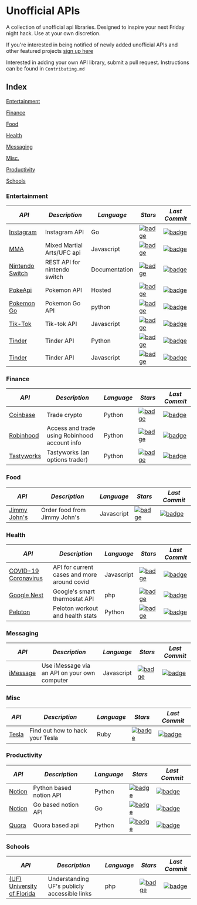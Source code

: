 # Unofficial APIs
A collection of unofficial api libraries. Designed to inspire your next Friday night hack. Use at your own discretion. 

If you're interested in being notified of newly added unofficial APIs and other featured projects [sign up here](https://forms.gle/e8nCivpTBNftNtgGA)

Interested in adding your own API library, submit a pull request. Instructions can be found in `Contributing.md`


## Index
[Entertainment](#entertainment)

[Finance](#finance)

[Food](#food)

[Health](#health)

[Messaging](#messaging)

[Misc.](#misc)

[Productivity](#productivity)

[Schools](#schools)

### Entertainment
*API* | *Description* | *Language* | *Stars* | *Last Commit*
--- | --- | --- | --- | ---
[Instagram](https://github.com/ahmdrz/goinsta) | Instagram API | Go | [![badge](https://img.shields.io/github/stars/ahmdrz/goinsta.svg?style=social&label=Star&maxAge=2592000)](https://github.com/ahmdrz/goinsta/stargazers) | [![badge](https://img.shields.io/github/last-commit/ahmdrz/goinsta.svg)](https://github.com/ahmdrz/goinsta)
[MMA](https://github.com/valish/mma-api) | Mixed Martial Arts/UFC api | Javascript | [![badge](https://img.shields.io/github/stars/valish/mma-api.svg?style=social&label=Star&maxAge=2592000)](https://github.com/valish/mma-api/stargazers) | [![badge](https://img.shields.io/github/last-commit/valish/mma-api.svg)](https://github.com/valish/mma-api)
[Nintendo Switch](https://github.com/ZekeSnider/NintendoSwitchRESTAPI) | REST API for nintendo switch | Documentation | [![badge](https://img.shields.io/github/stars/ZekeSnider/NintendoSwitchRESTAPI.svg?style=social&label=Star&maxAge=2592000)](https://github.com/ZekeSnider/NintendoSwitchRESTAPI/stargazers) | [![badge](https://img.shields.io/github/last-commit/ZekeSnider/NintendoSwitchRESTAPI.svg)](https://github.com/ZekeSnider/NintendoSwitchRESTAPI) 
[PokeApi](https://github.com/PokeAPI/pokeapi) | Pokemon API | Hosted | [![badge](https://img.shields.io/github/stars/PokeAPI/pokeapi.svg?style=social&label=Star&maxAge=2592000)](https://github.com/PokeAPI/pokeapi/stargazers) | [![badge](https://img.shields.io/github/last-commit/PokeAPI/pokeapi.svg)](https://github.com/PokeAPI/pokeapi)
[Pokemon Go](https://github.com/pogodevorg/pgoapi) | Pokemon Go API | python | [![badge](https://img.shields.io/github/stars/pogodevorg/pgoapi.svg?style=social&label=Star&maxAge=2592000)](https://github.com/pogodevorg/pgoapi/stargazers) | [![badge](https://img.shields.io/github/last-commit/pogodevorg/pgoapi.svg)](https://github.com/pogodevorg/pgoapi)
[Tik-Tok](https://github.com/szdc/tiktok-api) | Tik-tok API | Javascript | [![badge](https://img.shields.io/github/stars/szdc/tiktok-api.svg?style=social&label=Star&maxAge=2592000)](https://github.com/szdc/tiktok-api/stargazers) | [![badge](https://img.shields.io/github/last-commit/szdc/tiktok-api.svg)](https://github.com/szdc/tiktok-api)
[Tinder](https://github.com/fbessez/Tinder) | Tinder API | Python | [![badge](https://img.shields.io/github/stars/fbessez/Tinder.svg?style=social&label=Star&maxAge=2592000)](https://github.com/fbessez/Tinder/stargazers) | [![badge](https://img.shields.io/github/last-commit/fbessez/Tinder.svg)](https://github.com/fbessez/Tinder)
[Tinder](https://github.com/alkawryk/tinderjs) | Tinder API | Javascript | [![badge](https://img.shields.io/github/stars/alkawryk/tinderjs.svg?style=social&label=Star&maxAge=2592000)](https://github.com/alkawryk/tinderjs/stargazers) | [![badge](https://img.shields.io/github/last-commit/alkawryk/tinderjs.svg)](https://github.com/alkawryk/tinderjs)

### Finance

*API* | *Description* | *Language* | *Stars* | *Last Commit*
--- | --- | --- | --- | ---
[Coinbase](https://github.com/danpaquin/coinbasepro-python) | Trade crypto | Python | [![badge](https://img.shields.io/github/stars/danpaquin/coinbasepro-python.svg?style=social&label=Star&maxAge=2592000)](https://github.com/danpaquin/coinbasepro-python/stargazers) | [![badge](https://img.shields.io/github/last-commit/danpaquin/coinbasepro-python.svg)](https://github.com/danpaquin/coinbasepro-python) 
[Robinhood](https://github.com/robinhood-unofficial/pyrh) | Access and trade using Robinhood account info | Python | [![badge](https://img.shields.io/github/stars/robinhood-unofficial/pyrh.svg?style=social&label=Star&maxAge=2592000)](https://github.com/robinhood-unofficial/pyrh/stargazers) | [![badge](https://img.shields.io/github/last-commit/robinhood-unofficial/pyrh.svg)](https://github.com/robinhood-unofficial/pyrh)
[Tastyworks](https://github.com/boyan-soubachov/tastyworks_api) | Tastyworks (an options trader) | Python | [![badge](https://img.shields.io/github/stars/boyan-soubachov/tastyworks_api.svg?style=social&label=Star&maxAge=2592000)](https://github.com/boyan-soubachov/tastyworks_api/stargazers) | [![badge](https://img.shields.io/github/last-commit/boyan-soubachov/tastyworks_api.svg)](https://github.com/boyan-soubachov/tastyworks_api)

### Food

*API* | *Description* | *Language* | *Stars* | *Last Commit*
--- | --- | --- | --- | ---
[Jimmy John's](https://github.com/mmahler2/JimmyJohns) | Order food from Jimmy John's | Javascript | [![badge](https://img.shields.io/github/stars/mmahler2/JimmyJohns.svg?style=social&label=Star&maxAge=2592000)](https://github.com/mmahler2/JimmyJohns/stargazers) | [![badge](https://img.shields.io/github/last-commit/mmahler2/JimmyJohns.svg)](https://github.com/mmahler2/JimmyJohns) 

### Health

*API* | *Description* | *Language* | *Stars* | *Last Commit*
--- | --- | --- | --- | ---
[COVID-19 Coronavirus](https://github.com/NovelCOVID/API) | API for current cases and more around covid | Javascript | [![badge](https://img.shields.io/github/stars/NovelCOVID/API.svg?style=social&label=Star&maxAge=2592000)](https://github.com/NovelCOVID/API/stargazers) | [![badge](https://img.shields.io/github/last-commit/NovelCOVID/API.svg)](https://github.com/NovelCOVID/API)
[Google Nest](https://github.com/gboudreau/nest-api) | Google's smart thermostat API | php | [![badge](https://img.shields.io/github/stars/gboudreau/nest-api.svg?style=social&label=Star&maxAge=2592000)](https://github.com/gboudreau/nest-api/stargazers) | [![badge](https://img.shields.io/github/last-commit/gboudreau/nest-api.svg)](https://github.com/gboudreau/nest-api)
[Peloton](https://github.com/geudrik/peloton-client-library) | Peloton workout and health stats | Python | [![badge](https://img.shields.io/github/stars/geudrik/peloton-client-library.svg?style=social&label=Star&maxAge=2592000)](https://github.com/geudrik/peloton-client-library/stargazers) | [![badge](https://img.shields.io/github/last-commit/geudrik/peloton-client-library.svg)](https://github.com/geudrik/peloton-client-library)



### Messaging 

*API* | *Description* | *Language* | *Stars* | *Last Commit*
--- | --- | --- | --- | ---
[iMessage](https://github.com/wtfaremyinitials/osa-imessage) | Use iMessage via an API on your own computer | Javascript | [![badge](https://img.shields.io/github/stars/wtfaremyinitials/osa-imessage.svg?style=social&label=Star&maxAge=2592000)](https://github.com/wtfaremyinitials/osa-imessage/stargazers) | [![badge](https://img.shields.io/github/last-commit/wtfaremyinitials/osa-imessage.svg)](https://github.com/wtfaremyinitials/osa-imessage)

### Misc

*API* | *Description* | *Language* | *Stars* | *Last Commit*
--- | --- | --- | --- | ---
[Tesla](https://github.com/timdorr/tesla-api) | Find out how to hack your Tesla | Ruby | [![badge](https://img.shields.io/github/stars/timdorr/tesla-api.svg?style=social&label=Star&maxAge=2592000)](https://github.com/timdorr/tesla-api/stargazers) | [![badge](https://img.shields.io/github/last-commit/timdorr/tesla-api.svg)](https://github.com/timdorr/tesla-api)

### Productivity 

*API* | *Description* | *Language* | *Stars* | *Last Commit*
--- | --- | --- | --- | ---
[Notion](https://github.com/jamalex/notion-py) | Python based notion API | Python | [![badge](https://img.shields.io/github/stars/jamalex/notion-py.svg?style=social&label=Star&maxAge=2592000)](https://github.com/jamalex/notion-py/stargazers) | [![badge](https://img.shields.io/github/last-commit/jamalex/notion-py.svg)](https://github.com/jamalex/notion-py)
[Notion](https://github.com/kjk/notionapi) | Go based notion API | Go | [![badge](https://img.shields.io/github/stars/kjk/notionapi.svg?style=social&label=Star&maxAge=2592000)](https://github.com/kjk/notionapi/stargazers) | [![badge](https://img.shields.io/github/last-commit/kjk/notionapi.svg)](https://github.com/kjk/notionapi)
[Quora](https://github.com/csu/quora-api) | Quora based api | Python | [![badge](https://img.shields.io/github/stars/csu/quora-api.svg?style=social&label=Star&maxAge=2592000)](https://github.com/csu/quora-api/stargazers) | [![badge](https://img.shields.io/github/last-commit/csu/quora-api.svg)](https://github.com/csu/quora-api)

### Schools

*API* | *Description* | *Language* | *Stars* | *Last Commit*
--- | --- | --- | --- | ---
[(UF) University of Florida](https://github.com/Rolstenhouse/uf_api) | Understanding UF's publicly accessible links | php | [![badge](https://img.shields.io/github/stars/Rolstenhouse/uf_api.svg?style=social&label=Star&maxAge=2592000)](https://github.com/Rolstenhouse/uf_api/stargazers) | [![badge](https://img.shields.io/github/last-commit/Rolstenhouse/uf_api.svg)](https://github.com/Rolstenhouse/uf_api)

